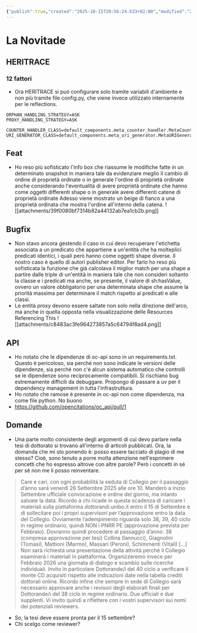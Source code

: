 ```yaml
---
{"publish":true,"created":"2025-10-15T20:56:24.633+02:00","modified":"2025-10-15T20:56:24.636+02:00","cssclasses":""}
---
```



# La Novitade

## HERITRACE

### 12 fattori
- Ora HERITRACE si può configurare solo tramite variabili d'ambiente e non più tramite file config.py, che viene invece utilizzato internamente per le reflections.

```
ORPHAN_HANDLING_STRATEGY=ASK
PROXY_HANDLING_STRATEGY=ASK

COUNTER_HANDLER_CLASS=default_components.meta_counter_handler.MetaCounterHandler
URI_GENERATOR_CLASS=default_components.meta_uri_generator.MetaURIGenerator
```


## Feat
- Ho reso più sofisticato l'info box che riassume le modifiche fatte in un determinato snapshot in maniera tale da evidenziare meglio il cambio di ordine di proprietà ordinate o in generale l'ordine di proprietà ordinate anche considerando l'eventualità di avere proprietà ordinate che hanno come oggetti differenti shape o in generale avere differenti catene di proprietà ordinate Adesso viene mostrato un beige di fianco a una proprietà ordinata che mostra l'ordine all'interno della catena.
![[attachments/39f0080bf7314b82a44132ab7ea1cb2b.png]]

## Bugfix
- Non stavo ancora gestendo il caso in cui devo recuperare l'etichetta associata a un predicato che appartiene a un'entità che ha molteplici predicati identici, i quali però hanno come oggetti shape diverse. Il nostro caso è quello di autori publisher editor. Per farlo ho reso più sofisticata la funzione che già calcolava il miglior match per una shape a partire dalle triple di un'entità in maniera tale che non consideri soltanto la classe e i predicati ma anche, se presente, il valore di sh:hasValue, ovvero un valore obbligatorio per una determinata shape che assume la priorità massima per determinare il match rispetto ai predicati e alle classi.
- Le entità proxy devono essere saltate non solo nella direzione dell'arco, ma anche in quella opposta nella visualizzazione delle Resources Referencing This
![[attachments/c8483ac3fe964273857a5c64794f8ad4.png]]

## API
- Ho notato che le dipendenze di oc-api sono in un requirements.txt. Questo è pericoloso, sia perché non sono indicate le versioni delle dipendenze, sia perché non c'è alcun sistema automatico che controlli se le dipendenze sono reciprocamente compatibili. Si rischiano bug estremamente difficili da debuggare. Propongo di passare a uv per il dependency management in tutta l'infrastruttura.
- Ho notato che ramose è presente in oc-api non come dipendenza, ma come file python. No buono
- https://github.com/opencitations/oc_api/pull/1

## Domande
- Una parte molto consistente degli argomenti di cui devo parlare nella tesi di dottorato si trovano all'interno di articoli pubblicati. Ora, la domanda che mi sto ponendo è: posso essere tacciato di plagio di me stesso? Cioè, sono tenuto a porre molta attenzione nell'esprimere concetti che ho espresso altrove con altre parole? Però i concetti in sé per sé non me li posso reinventare.

> Care e cari, con ogni probabilità la seduta di Collegio per il passaggio d’anno sarà venerdì 26 Settembre 2025 alle ore 10. Manderò a inizio Settembre ufficiale convocazione e ordine del giorno, ma intanto salvate la data. Ricordo a chi ricade in questa scadenza di caricare i materiali sulla piattaforma dottorandi.unibo.it entro il 15 di Settembre e di sollecitare poi i propri supervisori per l’approvazione entro la data del Collegio. Ovviamente l’adempimento riguarda solo 38, 39, 40 ciclo in regime ordinario, quindi NON i PNRR PE (approvazione prevista per Febbraio). Dovranno quindi procedere al passaggio d’anno: 38 (compresa approvazione per tesi) Collina (Iannucci), Giagnolini (Tomasi), Mattioni (Marmo), Massari (Peroni), Schimmenti (Vitali) [...]
Non sarà richiesta una presentazione della attività perché il Collegio esaminerà i materiali in piattaforma. Organizzeremo invece per Febbraio 2026 una giornata di dialogo e scambio sulle ricerche individuali. Invito in particolare Dottorande/i del 40 ciclo a verificare il monte CD acquisiti rispetto alle indicazioni date nella tabella crediti dottorali online. Ricordo infine che sempre in sede di Collegio sarà necessario approvare anche i revisori degli elaborati finali per Dottorande/i del 38 ciclo in regime ordinario. Due ufficiali e due supplenti. Vi invito quindi a riflettere con i vostri supervisori sui nomi dei potenziali reviewers.

- So, la tesi deve essere pronta per il 15 settembre?
- Chi scelgo come reviewer?